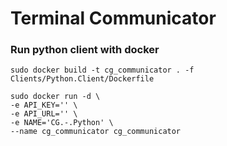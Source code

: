 # Terminal Communicator 


### Run python client with docker 

```
sudo docker build -t cg_communicator . -f Clients/Python.Client/Dockerfile

sudo docker run -d \
-e API_KEY='' \
-e API_URL='' \
-e NAME='CG.-.Python' \ 
--name cg_communicator cg_communicator

```